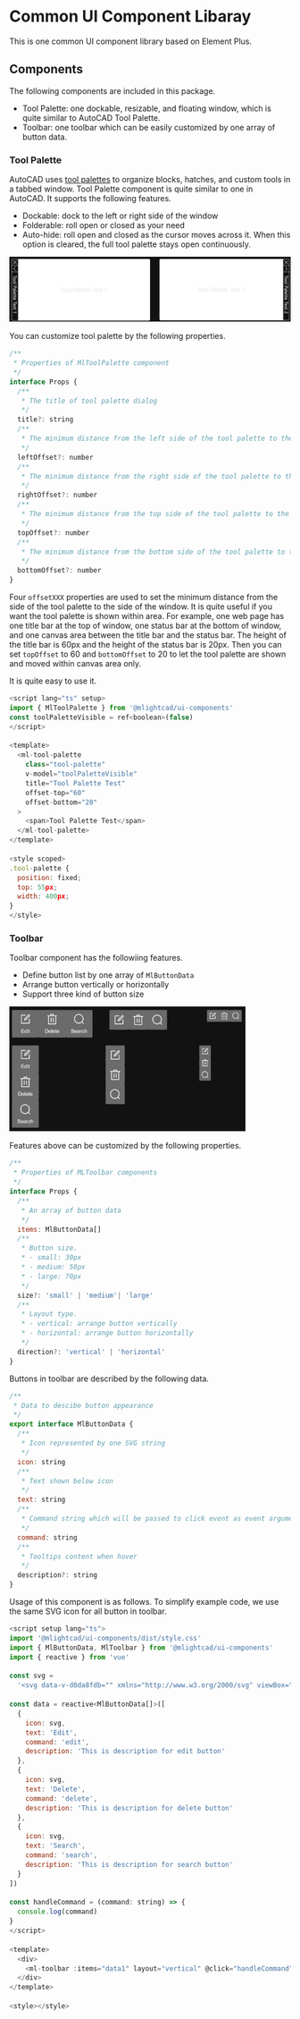 # Common UI Component Libaray

This is one common UI component library based on Element Plus. 

## Components

The following components are included in this package.

- Tool Palette: one dockable, resizable, and floating window, which is quite similar to AutoCAD Tool Palette.
- Toolbar: one toolbar which can be easily customized by one array of button data. 

### Tool Palette

AutoCAD uses [tool palettes](https://help.autodesk.com/view/ACD/2025/ENU/?guid=GUID-167A8594-92CB-4FCC-B72C-0F546383E97C) to organize blocks, hatches, and custom tools in a tabbed window. Tool Palette component is quite similar to one in AutoCAD. It supports the following features.

- Dockable: dock to the left or right side of the window
- Folderable: roll open or closed as your need
- Auto-hide: roll open and closed as the cursor moves across it. When this option is cleared, the full tool palette stays open continuously.

<img src="./doc/palette.jpg" alt="Tool Palette Example">

You can customize tool palette by the following properties. 

```javascript
/**
 * Properties of MlToolPalette component
 */
interface Props {
  /**
   * The title of tool palette dialog
   */
  title?: string
  /**
   * The minimum distance from the left side of the tool palette to the left side of the window
   */
  leftOffset?: number
  /**
   * The minimum distance from the right side of the tool palette to the right side of the window
   */
  rightOffset?: number
  /**
   * The minimum distance from the top side of the tool palette to the top side of the window
   */
  topOffset?: number
  /**
   * The minimum distance from the bottom side of the tool palette to the bottom side of the window
   */
  bottomOffset?: number
}
```

Four `offsetXXX` properties are used to set the minimum distance from the side of the tool palette to the side of the window. It is quite useful if you want the tool palette is shown within area. For example, one web page has one title bar at the top of window, one status bar at the bottom of window, and one canvas area between the title bar and the status bar. The height of the title bar is 60px and the height of the status bar is 20px. Then you can set `topOffset` to 60 and `bottomOffset` to 20 to let the tool palette are shown and moved within canvas area only. 

It is quite easy to use it.

```javascript
<script lang="ts" setup>
import { MlToolPalette } from '@mlightcad/ui-components'
const toolPaletteVisible = ref<boolean>(false)
</script>

<template>
  <ml-tool-palette
    class="tool-palette"
    v-model="toolPaletteVisible"
    title="Tool Palette Test"
    offset-top="60"
    offset-bottom="20"
  >
    <span>Tool Palette Test</span>
  </ml-tool-palette>
</template>

<style scoped>
.tool-palette {
  position: fixed;
  top: 55px;
  width: 400px;
}
</style>
```

### Toolbar

Toolbar component has the followiing features.

- Define button list by one array of `MlButtonData`
- Arrange button vertically or horizontally
- Support three kind of button size

<img src="./doc/toolbar.jpg" width="423" height="223" alt="ViewCube Example">

Features above can be customized by the following properties.

```javascript
/**
 * Properties of MLToolbar components
 */
interface Props {
  /**
   * An array of button data
   */
  items: MlButtonData[]
  /**
   * Button size.
   * - small: 30px
   * - medium: 50px
   * - large: 70px
   */
  size?: 'small' | 'medium'| 'large'
  /**
   * Layout type.
   * - vertical: arrange button vertically
   * - horizontal: arrange button horizontally
   */
  direction?: 'vertical' | 'horizontal'
}
```

Buttons in toolbar are described by the following data.

```javascript
/**
 * Data to descibe button appearance
 */
export interface MlButtonData {
  /**
   * Icon represented by one SVG string
   */
  icon: string
  /**
   * Text shown below icon
   */
  text: string
  /**
   * Command string which will be passed to click event as event arguments
   */
  command: string
  /**
   * Tooltips content when hover
   */
  description?: string
}
```

Usage of this component is as follows. To simplify example code, we use the same SVG icon for all button in toolbar.

```javascript
<script setup lang="ts">
import '@mlightcad/ui-components/dist/style.css'
import { MlButtonData, MlToolbar } from '@mlightcad/ui-components'
import { reactive } from 'vue'

const svg =
  '<svg data-v-d0da8fdb="" xmlns="http://www.w3.org/2000/svg" viewBox="0 0 1024 1024"><path fill="currentColor" d="M600.704 64a32 32 0 0 1 30.464 22.208l35.2 109.376c14.784 7.232 28.928 15.36 42.432 24.512l112.384-24.192a32 32 0 0 1 34.432 15.36L944.32 364.8a32 32 0 0 1-4.032 37.504l-77.12 85.12a357.12 357.12 0 0 1 0 49.024l77.12 85.248a32 32 0 0 1 4.032 37.504l-88.704 153.6a32 32 0 0 1-34.432 15.296L708.8 803.904c-13.44 9.088-27.648 17.28-42.368 24.512l-35.264 109.376A32 32 0 0 1 600.704 960H423.296a32 32 0 0 1-30.464-22.208L357.696 828.48a351.616 351.616 0 0 1-42.56-24.64l-112.32 24.256a32 32 0 0 1-34.432-15.36L79.68 659.2a32 32 0 0 1 4.032-37.504l77.12-85.248a357.12 357.12 0 0 1 0-48.896l-77.12-85.248A32 32 0 0 1 79.68 364.8l88.704-153.6a32 32 0 0 1 34.432-15.296l112.32 24.256c13.568-9.152 27.776-17.408 42.56-24.64l35.2-109.312A32 32 0 0 1 423.232 64H600.64zm-23.424 64H446.72l-36.352 113.088-24.512 11.968a294.113 294.113 0 0 0-34.816 20.096l-22.656 15.36-116.224-25.088-65.28 113.152 79.68 88.192-1.92 27.136a293.12 293.12 0 0 0 0 40.192l1.92 27.136-79.808 88.192 65.344 113.152 116.224-25.024 22.656 15.296a294.113 294.113 0 0 0 34.816 20.096l24.512 11.968L446.72 896h130.688l36.48-113.152 24.448-11.904a288.282 288.282 0 0 0 34.752-20.096l22.592-15.296 116.288 25.024 65.28-113.152-79.744-88.192 1.92-27.136a293.12 293.12 0 0 0 0-40.256l-1.92-27.136 79.808-88.128-65.344-113.152-116.288 24.96-22.592-15.232a287.616 287.616 0 0 0-34.752-20.096l-24.448-11.904L577.344 128zM512 320a192 192 0 1 1 0 384 192 192 0 0 1 0-384m0 64a128 128 0 1 0 0 256 128 128 0 0 0 0-256"></path></svg>'

const data = reactive<MlButtonData[]>([
  {
    icon: svg,
    text: 'Edit',
    command: 'edit',
    description: 'This is description for edit button'
  },
  {
    icon: svg,
    text: 'Delete',
    command: 'delete',
    description: 'This is description for delete button'
  },
  {
    icon: svg,
    text: 'Search',
    command: 'search',
    description: 'This is description for search button'
  }
])

const handleCommand = (command: string) => {
  console.log(command)
}
</script>

<template>
  <div>
    <ml-toolbar :items="data1" layout="vertical" @click="handleCommand"/>
  </div>
</template>

<style></style>
```